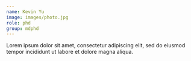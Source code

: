 ```yaml
---
name: Kevin Yu
image: images/photo.jpg
role: phd
group: mdphd
---
```


Lorem ipsum dolor sit amet, consectetur adipiscing elit, sed do eiusmod tempor incididunt ut labore et dolore magna aliqua.

